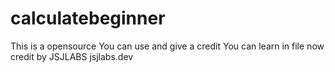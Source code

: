 # calculatebeginner
This is a opensource You can use and give a credit
You can learn in file now 
credit by JSJLABS
jsjlabs.dev
